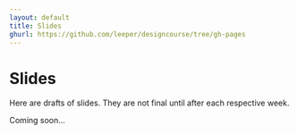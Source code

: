 ```yaml
---
layout: default
title: Slides
ghurl: https://github.com/leeper/designcourse/tree/gh-pages
---
```


# Slides #

Here are drafts of slides. They are not final until after each respective week.

Coming soon...

